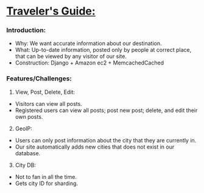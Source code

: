 # [Traveler's Guide:](http://52.32.187.181:8080/)

### Introduction:
- Why: We want accurate information about our destination.
- What: Up-to-date information, posted only by people at correct place, that can be viewed by any visitor of our site.
- Construction: Django + Amazon ec2 + MemcachedCached

### Features/Challenges:
1. View, Post, Delete, Edit:
  - Visitors can view all posts.
  - Registered users can view all posts; post new post; delete, and edit their own posts.

2. GeoIP: 
  - Users can only post information about the city that they are currently in.
  - Our site automatically adds new cities that does not exist in our database.

3. City DB: 
  - Not to fan in all the time.
  - Gets city ID for sharding.
